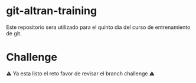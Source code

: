 # git-altran-training
Este repositorio sera utilizado para el quinto dia del curso de entrenamiento de git.

# Challenge
⚠️ Ya esta listo el reto favor de revisar el branch challenge  ⚠️
